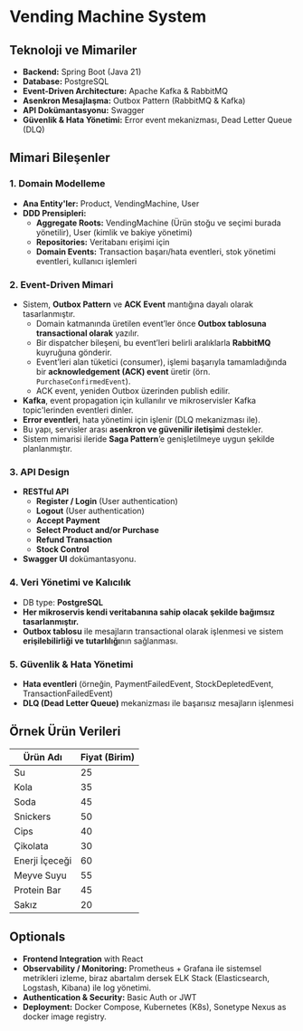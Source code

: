 # Vending Machine System

## Teknoloji ve Mimariler
- **Backend:** Spring Boot (Java 21)
- **Database:** PostgreSQL
- **Event-Driven Architecture:** Apache Kafka & RabbitMQ
- **Asenkron Mesajlaşma:** Outbox Pattern (RabbitMQ & Kafka)
- **API Dokümantasyonu:** Swagger
- **Güvenlik & Hata Yönetimi:** Error event mekanizması, Dead Letter Queue (DLQ)

## Mimari Bileşenler
### 1. **Domain Modelleme**
- **Ana Entity'ler:** Product, VendingMachine, User
- **DDD Prensipleri:**
  - **Aggregate Roots:** VendingMachine (Ürün stoğu ve seçimi burada yönetilir), User (kimlik ve bakiye yönetimi)
  - **Repositories:** Veritabanı erişimi için
  - **Domain Events:** Transaction başarı/hata eventleri, stok yönetimi eventleri, kullanıcı işlemleri

### 2. **Event-Driven Mimari**
- Sistem, **Outbox Pattern** ve **ACK Event** mantığına dayalı olarak tasarlanmıştır.
  - Domain katmanında üretilen event’ler önce **Outbox tablosuna transactional olarak** yazılır.
  - Bir dispatcher bileşeni, bu event’leri belirli aralıklarla **RabbitMQ** kuyruğuna gönderir.
  - Event’leri alan tüketici (consumer), işlemi başarıyla tamamladığında bir **acknowledgement (ACK) event** üretir (örn. `PurchaseConfirmedEvent`).
  - ACK event, yeniden Outbox üzerinden publish edilir.
- **Kafka**, event propagation için kullanılır ve mikroservisler Kafka topic'lerinden eventleri dinler.
- **Error eventleri**, hata yönetimi için işlenir (DLQ mekanizması ile).
- Bu yapı, servisler arası **asenkron ve güvenilir iletişimi** destekler.
- Sistem mimarisi ileride **Saga Pattern**’e genişletilmeye uygun şekilde planlanmıştır.

### 3. **API Design**
- **RESTful API**
  - **Register / Login** (User authentication)
  - **Logout** (User authentication)
  - **Accept Payment**
  - **Select Product and/or Purchase**
  - **Refund Transaction**
  - **Stock Control**
- **Swagger UI** dokümantasyonu.

### 4. **Veri Yönetimi ve Kalıcılık**
- DB type: **PostgreSQL**
- **Her mikroservis kendi veritabanına sahip olacak şekilde bağımsız tasarlanmıştır.**
- **Outbox tablosu** ile mesajların transactional olarak işlenmesi ve sistem **erişilebilirliği ve tutarlılığı**nın sağlanması.

### 5. **Güvenlik & Hata Yönetimi**
- **Hata eventleri** (örneğin, PaymentFailedEvent, StockDepletedEvent, TransactionFailedEvent)
- **DLQ (Dead Letter Queue)** mekanizması ile başarısız mesajların işlenmesi

## Örnek Ürün Verileri
| Ürün Adı | Fiyat (Birim) |
|----------------|---|
| Su             | 25
| Kola           | 35
| Soda           | 45
| Snickers       | 50
| Cips           | 40
| Çikolata       | 30
| Enerji İçeceği | 60
| Meyve Suyu     | 55
| Protein Bar    | 45
| Sakız          | 20


## Optionals
- **Frontend Integration** with React
- **Observability / Monitoring:** Prometheus + Grafana ile sistemsel metrikleri izleme, biraz abartalım dersek ELK Stack (Elasticsearch, Logstash, Kibana) ile log yönetimi.
- **Authentication & Security:** Basic Auth or JWT
- **Deployment:** Docker Compose, Kubernetes (K8s), Sonetype Nexus as docker image registry.
